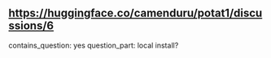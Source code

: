 ## https://huggingface.co/camenduru/potat1/discussions/6

contains_question: yes
question_part: local install?